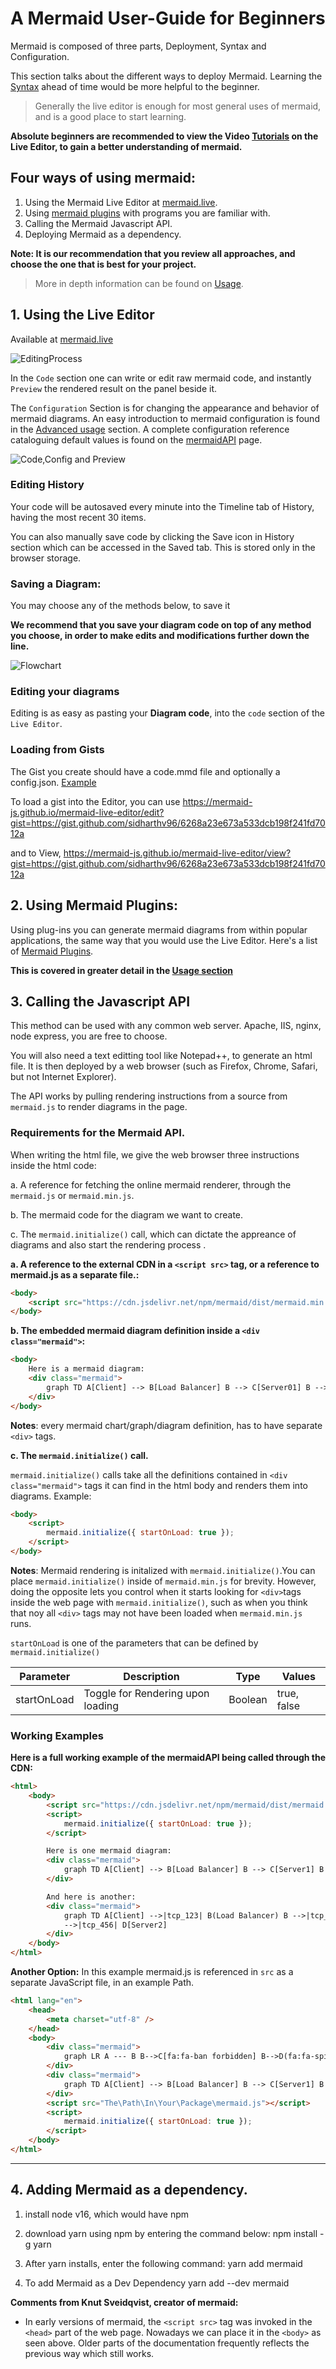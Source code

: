# A Mermaid User-Guide for Beginners

Mermaid is composed of three parts, Deployment, Syntax and Configuration.

This section talks about the different ways to deploy Mermaid. Learning the [Syntax](./n00b-syntaxReference.md) ahead of time would be more helpful to the beginner.

> Generally the live editor is enough for most general uses of mermaid, and is a good place to start learning.

**Absolute beginners are recommended to view the Video [Tutorials](./Tutorials.md) on the Live Editor, to gain a better understanding of mermaid.**

## Four ways of using mermaid:

1. Using the Mermaid Live Editor at [mermaid.live](https://mermaid.live).
2. Using [mermaid plugins](./integrations.md) with programs you are familiar with.
3. Calling the Mermaid Javascript API.
4. Deploying Mermaid as a dependency.

**Note: It is our recommendation that you review all approaches, and choose the one that is best for your project.**

> More in depth information can be found on [Usage](./usage.md).

## 1. Using the Live Editor

Available at [mermaid.live](https://mermaid.live)

![EditingProcess](./img/Editing-process.png)

In the `Code` section one can write or edit raw mermaid code, and instantly `Preview` the rendered result on the panel beside it.

The `Configuration` Section is for changing the appearance and behavior of mermaid diagrams. An easy introduction to mermaid configuration is found in the [Advanced usage](./n00b-advanced.md) section. A complete configuration reference cataloguing default values is found on the [mermaidAPI](Setup.md) page.

![Code,Config and Preview](./img/Code-Preview-Config.png)

### Editing History

Your code will be autosaved every minute into the Timeline tab of History, having the most recent 30 items.

You can also manually save code by clicking the Save icon in History section which can be accessed in the Saved tab. This is stored only in the browser storage.

### Saving a Diagram:

You may choose any of the methods below, to save it

**We recommend that you save your diagram code on top of any method you choose, in order to make edits and modifications further down the line.**

![Flowchart](./img/Live-Editor-Choices.png)

### Editing your diagrams

Editing is as easy as pasting your **Diagram code**, into the `code` section of the `Live Editor`.

### Loading from Gists

The Gist you create should have a code.mmd file and optionally a config.json. [Example](https://gist.github.com/sidharthv96/6268a23e673a533dcb198f241fd7012a)

To load a gist into the Editor, you can use https://mermaid-js.github.io/mermaid-live-editor/edit?gist=https://gist.github.com/sidharthv96/6268a23e673a533dcb198f241fd7012a

and to View, https://mermaid-js.github.io/mermaid-live-editor/view?gist=https://gist.github.com/sidharthv96/6268a23e673a533dcb198f241fd7012a

## 2. Using Mermaid Plugins:

Using plug-ins you can generate mermaid diagrams from within popular applications, the same way that you would use the Live Editor. Here's a list of [Mermaid Plugins](./integrations.md).

**This is covered in greater detail in the [Usage section](usage.md)**

## 3. Calling the Javascript API

This method can be used with any common web server. Apache, IIS, nginx, node express, you are free to choose.

You will also need a text editting tool like Notepad++, to generate an html file. It is then deployed by a web browser (such as Firefox, Chrome, Safari, but not Internet Explorer).

The API works by pulling rendering instructions from a source from `mermaid.js` to render diagrams in the page.

### Requirements for the Mermaid API.

When writing the html file, we give the web browser three instructions inside the html code:

a. A reference for fetching the online mermaid renderer, through the `mermaid.js` or `mermaid.min.js`.

b. The mermaid code for the diagram we want to create.

c. The `mermaid.initialize()` call, which can dictate the appreance of diagrams and also start the rendering process .

**a. A reference to the external CDN in a `<script src>` tag, or a reference to mermaid.js as a separate file.:**

```html
<body>
    <script src="https://cdn.jsdelivr.net/npm/mermaid/dist/mermaid.min.js"></script>
</body>
```

**b. The embedded mermaid diagram definition inside a `<div class="mermaid">`:**

```html
<body>
    Here is a mermaid diagram:
    <div class="mermaid">
        graph TD A[Client] --> B[Load Balancer] B --> C[Server01] B --> D[Server02]
    </div>
</body>
```

**Notes**: every mermaid chart/graph/diagram definition, has to have separate `<div>` tags.

**c. The `mermaid.initialize()` call.**

`mermaid.initialize()` calls take all the definitions contained in `<div class="mermaid">` tags it can find in the html body and renders them into diagrams. Example:

```html
<body>
    <script>
        mermaid.initialize({ startOnLoad: true });
    </script>
</body>
```

**Notes**:
Mermaid rendering is initalized with `mermaid.initialize()`.You can place `mermaid.initialize()` inside of `mermaid.min.js` for brevity. However, doing the opposite lets you control when it starts looking for `<div>`tags inside the web page with `mermaid.initialize()`, such as when you think that noy all `<div>` tags may not have been loaded when `mermaid.min.js` runs.

`startOnLoad` is one of the parameters that can be defined by `mermaid.initialize()`

| Parameter   | Description                       | Type    | Values      |
| ----------- | --------------------------------- | ------- | ----------- |
| startOnLoad | Toggle for Rendering upon loading | Boolean | true, false |

### Working Examples

**Here is a full working example of the mermaidAPI being called through the CDN:**

```html
<html>
    <body>
        <script src="https://cdn.jsdelivr.net/npm/mermaid/dist/mermaid.min.js"></script>
        <script>
            mermaid.initialize({ startOnLoad: true });
        </script>

        Here is one mermaid diagram:
        <div class="mermaid">
            graph TD A[Client] --> B[Load Balancer] B --> C[Server1] B --> D[Server2]
        </div>

        And here is another:
        <div class="mermaid">
            graph TD A[Client] -->|tcp_123| B(Load Balancer) B -->|tcp_456| C[Server1] B
            -->|tcp_456| D[Server2]
        </div>
    </body>
</html>
```

**Another Option:**
In this example mermaid.js is referenced in `src` as a separate JavaScript file, in an example Path.

```html
<html lang="en">
    <head>
        <meta charset="utf-8" />
    </head>
    <body>
        <div class="mermaid">
            graph LR A --- B B-->C[fa:fa-ban forbidden] B-->D(fa:fa-spinner);
        </div>
        <div class="mermaid">
            graph TD A[Client] --> B[Load Balancer] B --> C[Server1] B --> D[Server2]
        </div>
        <script src="The\Path\In\Your\Package\mermaid.js"></script>
        <script>
            mermaid.initialize({ startOnLoad: true });
        </script>
    </body>
</html>
```

---

## 4. Adding Mermaid as a dependency.

1. install node v16, which would have npm

2. download yarn using npm by entering the command below:
   npm install -g yarn

3. After yarn installs, enter the following command:
   yarn add mermaid

4. To add Mermaid as a Dev Dependency
   yarn add --dev mermaid

**Comments from Knut Sveidqvist, creator of mermaid:**

-   In early versions of mermaid, the `<script src>` tag was invoked in the `<head>` part of the web page. Nowadays we can place it in the `<body>` as seen above. Older parts of the documentation frequently reflects the previous way which still works.
